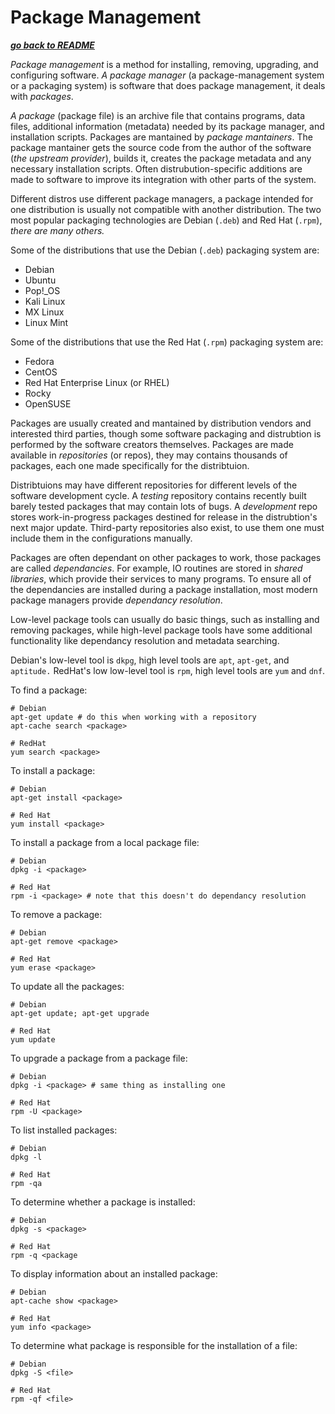 # Package Management

[***go back to README***](/README.md)  

*Package management* is a method for installing, removing, upgrading, and
configuring software. *A package manager* (a package-management system or a
packaging system) is software that does package management, it deals with
*packages*. 

*A package* (package file) is an archive file that contains programs, data
files, additional information (metadata) needed by its package manager, and
installation scripts. Packages are mantained by *package mantainers*. The
package mantainer gets the source code from the author of the software (*the
upstream provider*), builds it, creates the package metadata and any necessary
installation scripts. Often distrubution-specific additions are made to
software to improve its integration with other parts of the system.

Different distros use different package managers, a package intended for one
distribution is usually not compatible with another distribution. The two most
popular packaging technologies are Debian (`.deb`) and Red Hat (`.rpm`), *there
are many others.* 

Some of the distributions that use the Debian (`.deb`) packaging system are:
- Debian
- Ubuntu
- Pop!\_OS
- Kali Linux
- MX Linux
- Linux Mint

Some of the distributions that use the Red Hat (`.rpm`) packaging system are:
- Fedora
- CentOS
- Red Hat Enterprise Linux (or RHEL)
- Rocky 
- OpenSUSE

Packages are usually created and mantained by distribution vendors and
interested third parties, though some software packaging and distrubtion is
performed by the software creators themselves. Packages are made available in
*repositories* (or repos), they may contains thousands of packages, each one
made specifically for the distribtuion.

Distribtuions may have different repositories for different levels of the
software development cycle. A *testing* repository contains recently built
barely tested packages that may contain lots of bugs. A *development* repo
stores work-in-progress packages destined for release in the distrubtion's next
major update. Third-party repositories also exist, to use them one must include
them in the configurations manually.

Packages are often dependant on other packages to work, those packages are
called *dependancies*. For example, IO routines are stored in *shared
libraries*, which provide their services to many programs. To ensure all of the
dependancies are installed during a package installation, most modern package
managers provide *dependancy resolution*.

Low-level package tools can usually do basic things, such as installing and
removing packages, while high-level package tools have some additional
functionality like dependancy resolution and metadata searching.

Debian's low-level tool is `dkpg`, high level tools are `apt`, `apt-get`, and
`aptitude.` RedHat's low low-level tool is `rpm`, high level tools are `yum`
and `dnf`.

To find a package:

    # Debian
    apt-get update # do this when working with a repository
    apt-cache search <package>

    # RedHat
    yum search <package>

To install a package:

    # Debian
    apt-get install <package>

    # Red Hat
    yum install <package>

To install a package from a local package file:

    # Debian 
    dpkg -i <package>

    # Red Hat
    rpm -i <package> # note that this doesn't do dependancy resolution

To remove a package:

    # Debian
    apt-get remove <package>

    # Red Hat
    yum erase <package> 

To update all the packages:

    # Debian
    apt-get update; apt-get upgrade

    # Red Hat
    yum update

To upgrade a package from a package file:

    # Debian
    dpkg -i <package> # same thing as installing one

    # Red Hat
    rpm -U <package>

To list installed packages:

    # Debian
    dpkg -l

    # Red Hat
    rpm -qa

To determine whether a package is installed:

    # Debian
    dpkg -s <package>

    # Red Hat
    rpm -q <package

To display information about an installed package:

    # Debian
    apt-cache show <package>

    # Red Hat
    yum info <package>

To determine what package is responsible for the installation of a file:

    # Debian
    dpkg -S <file>

    # Red Hat
    rpm -qf <file>
